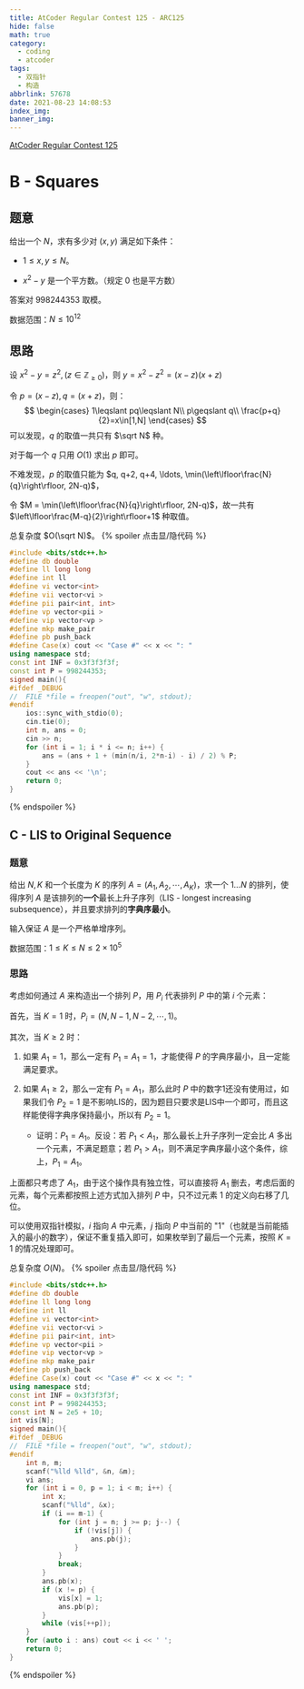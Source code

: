 ```yaml
---
title: AtCoder Regular Contest 125 - ARC125
hide: false
math: true
category:
  - coding
  - atcoder
tags:
  - 双指针
  - 构造
abbrlink: 57678
date: 2021-08-23 14:08:53
index_img:
banner_img:
---
```


[AtCoder Regular Contest 125](https://atcoder.jp/contests/arc125)

# B - Squares

## 题意

给出一个 $N$，求有多少对 $(x,y)$ 满足如下条件：

- $1\leqslant x, y\leqslant N$。

- $x^2-y$ 是一个平方数。（规定 $0$ 也是平方数）

答案对 $998244353$ 取模。

数据范围：$N\leqslant 10^12$

## 思路

设 $x^2-y=z^2, (z\in \mathbb Z_{\geqslant 0})$，则 $y=x^2-z^2=(x-z)(x+z)$

令 $p=(x-z), q=(x+z)$，则：
$$
\begin{cases}
1\leqslant pq\leqslant N\\
p\geqslant q\\
\frac{p+q}{2}=x\in[1,N]
\end{cases}
$$
可以发现，$q$ 的取值一共只有 $\sqrt N$ 种。

对于每一个 $q$ 只用 $O(1)$ 求出 $p$ 即可。

不难发现，$p$ 的取值只能为 $q, q+2, q+4, \ldots, \min(\left\lfloor\frac{N}{q}\right\rfloor, 2N-q)$，

令 $M = \min(\left\lfloor\frac{N}{q}\right\rfloor, 2N-q)$，故一共有 $\left\lfloor\frac{M-q}{2}\right\rfloor+1$ 种取值。

总复杂度 $O(\sqrt N)$。
{% spoiler 点击显/隐代码 %}
```c++
#include <bits/stdc++.h>
#define db double
#define ll long long
#define int ll
#define vi vector<int>
#define vii vector<vi >
#define pii pair<int, int>
#define vp vector<pii >
#define vip vector<vp >
#define mkp make_pair
#define pb push_back
#define Case(x) cout << "Case #" << x << ": "
using namespace std;
const int INF = 0x3f3f3f3f;
const int P = 998244353;
signed main(){
#ifdef _DEBUG
//	FILE *file = freopen("out", "w", stdout);
#endif
	ios::sync_with_stdio(0);
	cin.tie(0);
	int n, ans = 0;
	cin >> n;
	for (int i = 1; i * i <= n; i++) {
		ans = (ans + 1 + (min(n/i, 2*n-i) - i) / 2) % P;
	}
	cout << ans << '\n';
	return 0;
}
```
{% endspoiler %}

## C - LIS to Original Sequence

### 题意

给出 $N,K$ 和一个长度为 $K$ 的序列 $A=(A_1,A_2,\cdots,A_K)$，求一个 $1\ldots N$ 的排列，使得序列 $A$ 是该排列的**一个**最长上升子序列（LIS - longest increasing subsequence），并且要求排列的**字典序最小**。

输入保证 $A$ 是一个严格单增序列。

数据范围：$1\leqslant K\leqslant N\leqslant 2\times 10^5$

### 思路

考虑如何通过 $A$ 来构造出一个排列 $P$，用 $P_i$ 代表排列 $P$ 中的第 $i$ 个元素：

首先，当 $K=1$ 时，$P_i=(N, N-1, N-2, \cdots, 1)$。

其次，当 $K\geqslant 2$ 时：

1. 如果 $A_1=1$，那么一定有 $P_1=A_1=1$，才能使得 $P$ 的字典序最小，且一定能满足要求。

2. 如果 $A_1\geqslant 2$，那么一定有 $P_1=A_1$，那么此时 $P$ 中的数字1还没有使用过，如果我们令 $P_2=1$ 是不影响LIS的，因为题目只要求是LIS中一个即可，而且这样能使得字典序保持最小，所以有 $P_2=1$。
	- 证明：$P_1=A_1$。反设：若 $P_1 < A_1$，那么最长上升子序列一定会比 $A$ 多出一个元素，不满足题意；若 $P_1 > A_1$，则不满足字典序最小这个条件，综上，$P_1=A_1$。

上面都只考虑了 $A_1$，由于这个操作具有独立性，可以直接将 $A_1$ 删去，考虑后面的元素，每个元素都按照上述方式加入排列 $P$ 中，只不过元素 $1$ 的定义向右移了几位。

可以使用双指针模拟，$i$ 指向 $A$ 中元素，$j$ 指向 $P$ 中当前的 "1"（也就是当前能插入的最小的数字），保证不重复插入即可，如果枚举到了最后一个元素，按照 $K=1$ 的情况处理即可。

总复杂度 $O(N)$。
{% spoiler 点击显/隐代码 %}
```c++
#include <bits/stdc++.h>
#define db double
#define ll long long
#define int ll
#define vi vector<int>
#define vii vector<vi >
#define pii pair<int, int>
#define vp vector<pii >
#define vip vector<vp >
#define mkp make_pair
#define pb push_back
#define Case(x) cout << "Case #" << x << ": "
using namespace std;
const int INF = 0x3f3f3f3f;
const int P = 998244353;
const int N = 2e5 + 10;
int vis[N];
signed main(){
#ifdef _DEBUG
//	FILE *file = freopen("out", "w", stdout);
#endif
	int n, m;
	scanf("%lld %lld", &n, &m);
	vi ans;
	for (int i = 0, p = 1; i < m; i++) {
		int x;
		scanf("%lld", &x);
		if (i == m-1) {
			for (int j = n; j >= p; j--) {
				if (!vis[j]) {
					ans.pb(j);
				}
			}
			break;
		}
		ans.pb(x);
		if (x != p) {
			vis[x] = 1;
			ans.pb(p);
		}
		while (vis[++p]);
	}
	for (auto i : ans) cout << i << ' ';
	return 0;
}
```
{% endspoiler %}
